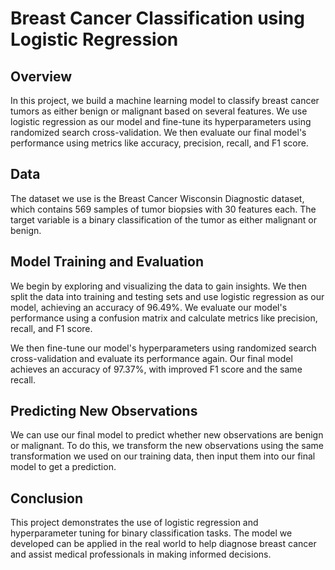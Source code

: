 # Breast Cancer Classification using Logistic Regression

## Overview
In this project, we build a machine learning model to classify breast cancer tumors as either benign or malignant based on several features. We use logistic regression as our model and fine-tune its hyperparameters using randomized search cross-validation. We then evaluate our final model's performance using metrics like accuracy, precision, recall, and F1 score.

## Data
The dataset we use is the Breast Cancer Wisconsin Diagnostic dataset, which contains 569 samples of tumor biopsies with 30 features each. The target variable is a binary classification of the tumor as either malignant or benign.

## Model Training and Evaluation
We begin by exploring and visualizing the data to gain insights. We then split the data into training and testing sets and use logistic regression as our model, achieving an accuracy of 96.49%. We evaluate our model's performance using a confusion matrix and calculate metrics like precision, recall, and F1 score.

We then fine-tune our model's hyperparameters using randomized search cross-validation and evaluate its performance again. Our final model achieves an accuracy of 97.37%, with improved F1 score and the same recall.

## Predicting New Observations
We can use our final model to predict whether new observations are benign or malignant. To do this, we transform the new observations using the same transformation we used on our training data, then input them into our final model to get a prediction.

## Conclusion
This project demonstrates the use of logistic regression and hyperparameter tuning for binary classification tasks. The model we developed can be applied in the real world to help diagnose breast cancer and assist medical professionals in making informed decisions.
